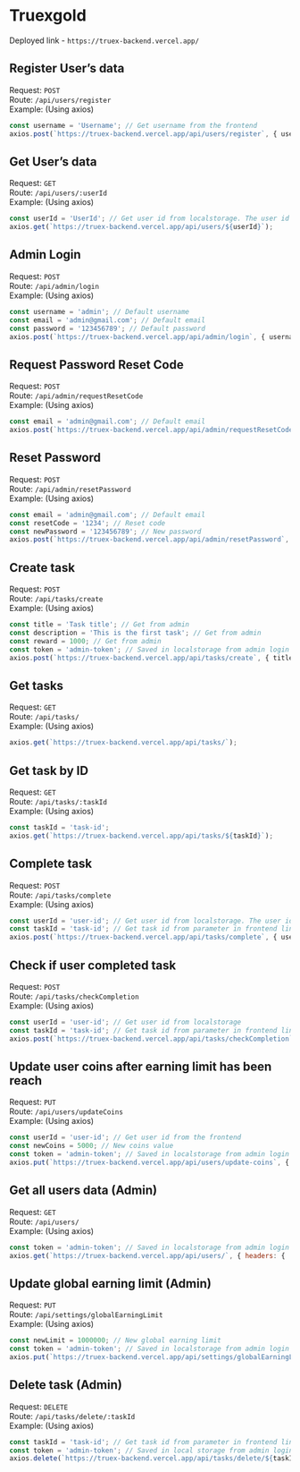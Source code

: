 # Truexgold

Deployed link - `https://truex-backend.vercel.app/`

## Register User’s data
Request: `POST`  
Route: `/api/users/register`  
Example: (Using axios)  
```javascript
const username = 'Username'; // Get username from the frontend
axios.post(`https://truex-backend.vercel.app/api/users/register`, { username });
```

## Get User’s data  
Request: `GET`  
Route: `/api/users/:userId`  
Example: (Using axios)  
```javascript
const userId = 'UserId'; // Get user id from localstorage. The user id is stored in the localstorage after registering the user’s data
axios.get(`https://truex-backend.vercel.app/api/users/${userId}`);
```

## Admin Login
Request: `POST`  
Route: `/api/admin/login`  
Example: (Using axios)  
```javascript
const username = 'admin'; // Default username  
const email = 'admin@gmail.com'; // Default email  
const password = '123456789'; // Default password  
axios.post(`https://truex-backend.vercel.app/api/admin/login`, { username, email, password });
```

## Request Password Reset Code
Request: `POST`  
Route: `/api/admin/requestResetCode`  
Example: (Using axios)  
```javascript
const email = 'admin@gmail.com'; // Default email  
axios.post(`https://truex-backend.vercel.app/api/admin/requestResetCode`, { email });
```

## Reset Password
Request: `POST`  
Route: `/api/admin/resetPassword`  
Example: (Using axios)  
```javascript
const email = 'admin@gmail.com'; // Default email  
const resetCode = '1234'; // Reset code  
const newPassword = '123456789'; // New password  
axios.post(`https://truex-backend.vercel.app/api/admin/resetPassword`, { email, resetCode, newPassword });
```

## Create task  
Request: `POST`  
Route: `/api/tasks/create`  
Example: (Using axios)  
```javascript
const title = 'Task title'; // Get from admin  
const description = 'This is the first task'; // Get from admin  
const reward = 1000; // Get from admin  
const token = 'admin-token'; // Saved in localstorage from admin login  
axios.post(`https://truex-backend.vercel.app/api/tasks/create`, { title, description, reward }, { headers: { 'Authorization': `Bearer ${token}` } });
```

## Get tasks
Request: `GET`  
Route: `/api/tasks/`  
Example: (Using axios)  
```javascript
axios.get(`https://truex-backend.vercel.app/api/tasks/`);
```

## Get task by ID
Request: `GET`  
Route: `/api/tasks/:taskId`  
Example: (Using axios)  
```javascript
const taskId = 'task-id';  
axios.get(`https://truex-backend.vercel.app/api/tasks/${taskId}`);
```

## Complete task
Request: `POST`  
Route: `/api/tasks/complete`  
Example: (Using axios)  
```javascript
const userId = 'user-id'; // Get user id from localstorage. The user id is stored in the localstorage after registering the user’s data  
const taskId = 'task-id'; // Get task id from parameter in frontend link
axios.post(`https://truex-backend.vercel.app/api/tasks/complete`, { userId, taskId });
```

## Check if user completed task
Request: `POST`  
Route: `/api/tasks/checkCompletion`  
Example: (Using axios)  
```javascript
const userId = 'user-id'; // Get user id from localstorage
const taskId = 'task-id'; // Get task id from parameter in frontend link
axios.post(`https://truex-backend.vercel.app/api/tasks/checkCompletion`, { userId, taskId });
```

## Update user coins after earning limit has been reach
Request: `PUT`  
Route: `/api/users/updateCoins`  
Example: (Using axios)  
```javascript
const userId = 'user-id'; // Get user id from the frontend
const newCoins = 5000; // New coins value
const token = 'admin-token'; // Saved in localstorage from admin login
axios.put(`https://truex-backend.vercel.app/api/users/update-coins`, { userId, newCoins }, { headers: { 'Authorization': `Bearer ${token}` } });
```

## Get all users data (Admin)
Request: `GET`  
Route: `/api/users/`  
Example: (Using axios)  
```javascript
const token = 'admin-token'; // Saved in localstorage from admin login
axios.get(`https://truex-backend.vercel.app/api/users/`, { headers: { 'Authorization': `Bearer ${token}` } });
```

## Update global earning limit (Admin)
Request: `PUT`  
Route: `/api/settings/globalEarningLimit`  
Example: (Using axios)  
```javascript
const newLimit = 1000000; // New global earning limit
const token = 'admin-token'; // Saved in localstorage from admin login
axios.put(`https://truex-backend.vercel.app/api/settings/globalEarningLimit`, { newLimit }, { headers: { 'Authorization': `Bearer ${token}` } });
```

## Delete task (Admin)
Request: `DELETE`  
Route: `/api/tasks/delete/:taskId`  
Example: (Using axios)  
```javascript
const taskId = 'task-id'; // Get task id from parameter in frontend link
const token = 'admin-token'; // Saved in local storage from admin login
axios.delete(`https://truex-backend.vercel.app/api/tasks/delete/${taskId}`, { headers: { 'Authorization': `Bearer ${token}` } });
```
